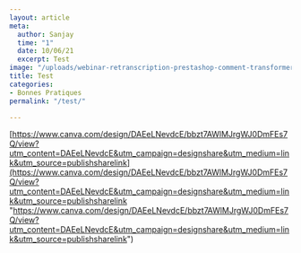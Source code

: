 ```yaml
---
layout: article
meta:
  author: Sanjay
  time: "1"
  date: 10/06/21
  excerpt: Test
image: "/uploads/webinar-retranscription-prestashop-comment-transformer-la-periode-d-essai-a-tous-les-couts-13.png"
title: Test
categories:
- Bonnes Pratiques
permalink: "/test/"

---
```

[https://www.canva.com/design/DAEeLNevdcE/bbzt7AWlMJrgWJ0DmFEs7Q/view?utm_content=DAEeLNevdcE&utm_campaign=designshare&utm_medium=link&utm_source=publishsharelink](https://www.canva.com/design/DAEeLNevdcE/bbzt7AWlMJrgWJ0DmFEs7Q/view?utm_content=DAEeLNevdcE&utm_campaign=designshare&utm_medium=link&utm_source=publishsharelink "https://www.canva.com/design/DAEeLNevdcE/bbzt7AWlMJrgWJ0DmFEs7Q/view?utm_content=DAEeLNevdcE&utm_campaign=designshare&utm_medium=link&utm_source=publishsharelink")